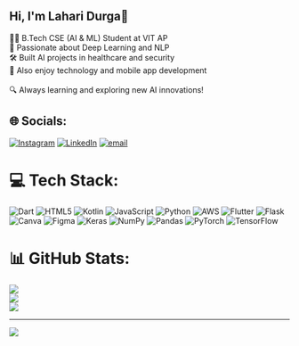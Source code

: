## Hi, I'm Lahari Durga🚀  

👩‍💻 B.Tech CSE (AI & ML) Student at VIT AP<br/>
🧠 Passionate about Deep Learning and NLP<br/>
🛠 Built AI projects in healthcare and security<br/> 
🎨 Also enjoy technology and mobile app development<br/>  
🔍 Always learning and exploring new AI innovations!


## 🌐 Socials:
[![Instagram](https://img.shields.io/badge/Instagram-%23E4405F.svg?logo=Instagram&logoColor=white)](https://instagram.com/_iamlahari_) [![LinkedIn](https://img.shields.io/badge/LinkedIn-%230077B5.svg?logo=linkedin&logoColor=white)](https://linkedin.com/in/laharichallapalli) [![email](https://img.shields.io/badge/Email-D14836?logo=gmail&logoColor=white)](mailto:lahari9330@gmail.com) 

# 💻 Tech Stack:
![Dart](https://img.shields.io/badge/dart-%230175C2.svg?style=flat-square&logo=dart&logoColor=white) ![HTML5](https://img.shields.io/badge/html5-%23E34F26.svg?style=flat-square&logo=html5&logoColor=white) ![Kotlin](https://img.shields.io/badge/kotlin-%237F52FF.svg?style=flat-square&logo=kotlin&logoColor=white) ![JavaScript](https://img.shields.io/badge/javascript-%23323330.svg?style=flat-square&logo=javascript&logoColor=%23F7DF1E) ![Python](https://img.shields.io/badge/python-3670A0?style=flat-square&logo=python&logoColor=ffdd54) ![AWS](https://img.shields.io/badge/AWS-%23FF9900.svg?style=flat-square&logo=amazon-aws&logoColor=white) ![Flutter](https://img.shields.io/badge/Flutter-%2302569B.svg?style=flat-square&logo=Flutter&logoColor=white) ![Flask](https://img.shields.io/badge/flask-%23000.svg?style=flat-square&logo=flask&logoColor=white) ![Canva](https://img.shields.io/badge/Canva-%2300C4CC.svg?style=flat-square&logo=Canva&logoColor=white) ![Figma](https://img.shields.io/badge/figma-%23F24E1E.svg?style=flat-square&logo=figma&logoColor=white) ![Keras](https://img.shields.io/badge/Keras-%23D00000.svg?style=flat-square&logo=Keras&logoColor=white) ![NumPy](https://img.shields.io/badge/numpy-%23013243.svg?style=flat-square&logo=numpy&logoColor=white) ![Pandas](https://img.shields.io/badge/pandas-%23150458.svg?style=flat-square&logo=pandas&logoColor=white) ![PyTorch](https://img.shields.io/badge/PyTorch-%23EE4C2C.svg?style=flat-square&logo=PyTorch&logoColor=white) ![TensorFlow](https://img.shields.io/badge/TensorFlow-%23FF6F00.svg?style=flat-square&logo=TensorFlow&logoColor=white)
# 📊 GitHub Stats:
![](https://github-readme-stats.vercel.app/api?username=lahari-Durga&theme=rose_pine&hide_border=false&include_all_commits=false&count_private=false)<br/>
![](https://nirzak-streak-stats.vercel.app/?user=lahari-Durga&theme=rose_pine&hide_border=false)<br/>
![](https://github-readme-stats.vercel.app/api/top-langs/?username=lahari-Durga&theme=rose_pine&hide_border=false&include_all_commits=false&count_private=false&layout=compact)

---
[![](https://visitcount.itsvg.in/api?id=lahari-Durga&icon=0&color=11)](https://visitcount.itsvg.in)

<!-- Proudly created with GPRM ( https://gprm.itsvg.in ) -->
